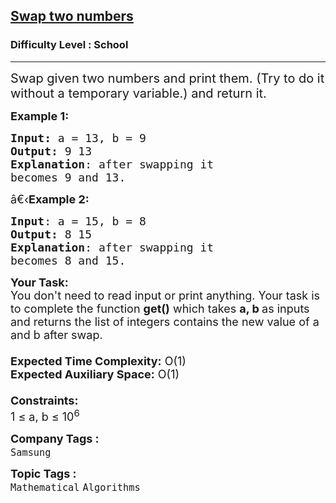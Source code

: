 <h2><a href="https://practice.geeksforgeeks.org/problems/swap-two-numbers3844/1?utm_source=youtube&utm_medium=collab_striver_ytdescription&utm_campaign=second-largest">Swap two numbers</a></h2><h3>Difficulty Level : School</h3><hr><div class="problems_problem_content__Xm_eO"><p><span style="font-size:20px">Swap given two numbers and print them. (Try to do it without a temporary variable.) and return it.</span></p>

<p><span style="font-size:18px"><strong>Example 1:</strong></span></p>

<pre><span style="font-size:18px"><strong>Input: </strong>a = 13, b = 9
<strong>Output:</strong> 9 13
<strong>Explanation</strong>: after swapping it
becomes 9 and 13.
</span></pre>

<p><span style="font-size:18px">â€‹<strong>Example 2:</strong></span></p>

<pre><span style="font-size:18px"><strong>Input</strong>: a = 15, b = 8
<strong>Output:</strong> 8 15
<strong>Explanation</strong>: after swapping it
becomes 8 and 15.</span></pre>

<p><span style="font-size:18px"><strong>Your Task:&nbsp;&nbsp;</strong><br>
You don't need to read input or print anything. Your task is to complete the function&nbsp;<strong>get()</strong>&nbsp;which takes&nbsp;<strong>a, b&nbsp;</strong>as inputs and returns the list of integers contains the new value of a and b after swap.<br>
<br>
<strong>Expected Time Complexity:</strong>&nbsp;O(1)<br>
<strong>Expected Auxiliary Space:</strong>&nbsp;O(1)<br>
<br>
<strong>Constraints:</strong><br>
1 ≤ a, b ≤ 10<sup>6</sup></span></p>
</div><p><span style=font-size:18px><strong>Company Tags : </strong><br><code>Samsung</code>&nbsp;<br><p><span style=font-size:18px><strong>Topic Tags : </strong><br><code>Mathematical</code>&nbsp;<code>Algorithms</code>&nbsp;